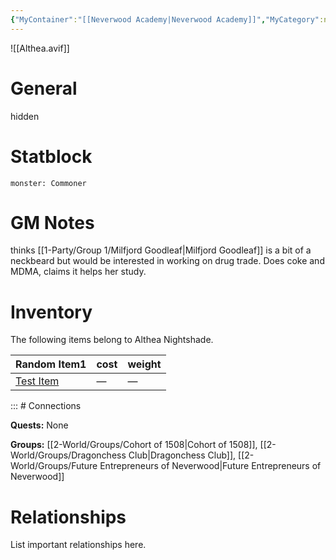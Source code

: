 ```yaml
---
{"MyContainer":"[[Neverwood Academy|Neverwood Academy]]","MyCategory":null,"image":"Althea.avif","tags":["Category/People"],"obsidianUIMode":"preview","aliases":null,"NoteStatus":"❓","char_status":"Alive","char_race":"Hexblood","char_gender":"Female","char_role":"Student","char_college":"Witherbloom","char_items":null,"char_age":"Young Adult","parents":null,"children":null,"enemies":null,"allies":["Milfjord Goodleaf"],"siblings":null,"partner":null,"Connected_Quests":[],"Connected_Groups":["[[2-World/Groups/Cohort of 1508.md|Cohort of 1508]]","[[2-World/Groups/Dragonchess Club.md|Dragonchess Club]]","[[2-World/Groups/Future Entrepreneurs of Neverwood.md|Future Entrepreneurs of Neverwood]]"],"dg-publish":true,"dg-path":"World/People/Althea Nightshade.md","permalink":"/world/people/althea-nightshade/","dgPassFrontmatter":true,"updated":"2025-10-01T17:53:00.000+01:00"}
---
```



![[Althea.avif]]
# General
hidden
# Statblock

```statblock
monster: Commoner
```

# GM Notes

thinks [[1-Party/Group 1/Milfjord Goodleaf\|Milfjord Goodleaf]] is a bit of a neckbeard but would be interested in working on drug trade. Does coke and MDMA, claims it helps her study.

# Inventory

The following items belong to Althea Nightshade.

<div><table class="dataview table-view-table"><thead class="table-view-thead"><tr class="table-view-tr-header"><th class="table-view-th"><span>Random Item</span><span class="dataview small-text">1</span></th><th class="table-view-th"><span>cost</span></th><th class="table-view-th"><span>weight</span></th></tr></thead><tbody class="table-view-tbody"><tr><td><span><a data-tooltip-position="top" aria-label="3-Mechanics/Items/Test Item.md" data-href="3-Mechanics/Items/Test Item.md" href="3-Mechanics/Items/Test Item.md" class="internal-link data-link-icon data-link-icon-after data-link-text" target="_blank" rel="noopener nofollow" data-link-tags="#Category/Item" data-link-path="3-Mechanics/Items/Test Item.md" style="--data-link-tags: #Category/Item; --data-link-path: 3-Mechanics/Items/Test Item.md;">Test Item</a></span></td><td><span>—</span></td><td><span>—</span></td></tr></tbody></table></div>
:::
# Connections


**Quests:** None 

**Groups:** [[2-World/Groups/Cohort of 1508\|Cohort of 1508]], [[2-World/Groups/Dragonchess Club\|Dragonchess Club]], [[2-World/Groups/Future Entrepreneurs of Neverwood\|Future Entrepreneurs of Neverwood]]


# Relationships

List important relationships here. 

